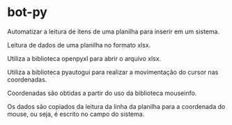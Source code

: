 # bot-py
Automatizar a leitura de itens de uma planilha para inserir em um sistema.

Leitura de dados de uma planilha no formato xlsx.

Utiliza a biblioteca openpyxl para abrir o arquivo xlsx.

Utiliza a biblioteca pyautogui para realizar a movimentação do cursor nas coordenadas.

Coordenadas são obtidas a partir do uso da biblioteca mouseinfo.

Os dados são copiados da leitura da linha da planilha para a coordenada do mouse, ou seja, é escrito no campo do sistema.
